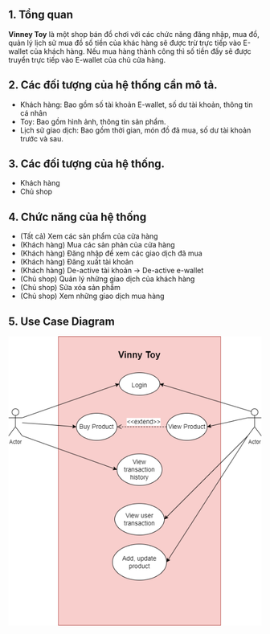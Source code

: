 ## 1. Tổng quan
**Vinney Toy** là một shop bán đồ chơi với các chức năng đăng nhập, mua đồ, quản lý lịch sử mua đồ số tiền của khác hàng sẽ được trừ trực tiếp vào E-wallet của khách hàng.
Nếu mua hàng thành công thì số tiền đấy sẽ được truyển trực tiếp vào E-wallet của chủ cửa hàng.

## 2. Các đối tượng của hệ thống cần mô tả.
* Khách hàng: Bao gồm số tài khoản E-wallet, số dư tài khoản, thông tin cá nhân
* Toy: Bao gồm hình ảnh, thông tin sản phẩm.
* Lịch sử giao dịch: Bao gồm thời gian, món đồ đã mua, số dư tài khoản trước và sau.


## 3. Các đối tượng của hệ thống.
* Khách hàng
* Chủ shop

## 4. Chức năng của hệ thống
* (Tất cả) Xem các sản phẩm của cửa hàng
* (Khách hàng) Mua các sản phản của cửa hàng
* (Khách hàng) Đăng nhập để xem các giao dịch đã mua 
* (Khách hàng) Đăng xuất tài khoản
* (Khách hàng) De-active tài khoản -> De-active e-wallet
* (Chủ shop) Quản lý những giao dịch của khách hàng 
* (Chủ shop) Sửa xóa sản phẩm
* (Chủ shop) Xem những giao dịch mua hàng

## 5. Use Case Diagram
![Use Case Diagram](img/UseCase.png)